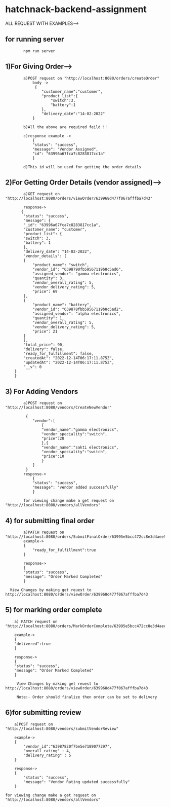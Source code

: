 # hatchnack-backend-assignment

ALL REQUEST WITH EXAMPLES-->

## for running server
            
            npm run server


## 1)For Giving Order-->

            a)POST request on "http://localhost:8080/orders/createOrder"
                body ->
                 {
                    "customer_name":"customer",
                    "product_list":{
                        "switch":3,
                        "battery":1
                    },
                    "delivery_date":"14-02-2022"
                }

            b)All the above are required feild !!

            c)response example ->
                {
                "status": "success",
                "message": "Vendor Assigned",
                "id": "63996a67fca7c8283817cc1a"
                }

            d)This id will be used for getting the order details

## 2)For Getting Order Details (vendor assigned)-->

            a)GET request on "http://localhost:8080/orders/viewOrder/639968d477f067afffba7d43"

            response->
           {
            "status": "success",
            "message": {
            "_id": "63996a67fca7c8283817cc1a",
            "customer_name": "customer",
            "product_list": {
            "switch": 3,
            "battery": 1
            },
            "delivery_date": "14-02-2022",
            "vendor_details": [
            {
                "product_name": "switch",
                "vendor_id": "6398790fb59567119b8c5ad6",
                "assigned_vendor": "gamma electronics",
                "quantity": 3,
                "vendor_overall_rating": 5,
                "vendor_delivery_rating": 5,
                "price": 69
            },
            {
                "product_name": "battery",
                "vendor_id": "639878fbb59567119b8c5ad2",
                "assigned_vendor": "alpha electronics",
                "quantity": 1,
                "vendor_overall_rating": 5,
                "vendor_delivery_rating": 5,
                "price": 21
            }
            ],
            "total_price": 90,
            "delivery": false,
            "ready_for_fulfillment": false,
            "createdAt": "2022-12-14T06:17:11.875Z",
            "updatedAt": "2022-12-14T06:17:11.875Z",
            "__v": 0
        }
        }

## 3) For Adding Vendors

            a)POST request on "http://localhost:8080/vendors/CreateNewVendor"

             {
                "vendor":[
                    {
                    "vendor_name":"gamma electronics",
                    "vendor_speciality":"switch",
                    "price":20
                    },{
                    "vendor_name":"sakti electronics",
                    "vendor_speciality":"switch",
                    "price":10
                    }
                ]
             }
            response->
                {
                "status": "success",
                "message": "vendor added successfully"
                }
            
            for viewing change make a get request on "http://localhost:8080/vendors/allVendors"

## 4) for submitting final order

            a)PATCH request on "http://localhost:8080/orders/SubmitFinalOrder/63995e5bcc472cc8e3d4aee5"
            example->
            {
                "ready_for_fulfillment":true
            }

            response->
            {
            "status": "success",
            "message": "Order Marked Completed"
            }

      View Changes by making get reuest to http://localhost:8080/orders/viewOrder/639968d477f067afffba7d43

    

## 5) for marking order complete

        a) PATCH request on "http://localhost:8080/orders/MarkOrderComplete/63995e5bcc472cc8e3d4aee5"

        example->
        {
        "delivered":true
        }

        response->
        {
        "status": "success",
        "message": "Order Marked Completed"
        }

         View Changes by making get reuest to http://localhost:8080/orders/viewOrder/639968d477f067afffba7d43

         Note:- Order should finalize then order can be set to delivery

## 6)for submitting review

        a)POST request on "http://localhost:8080/vendors/submitVendorReview"

        example->
        {
            "vendor_id":"63987820f7be5e7189077297",
            "overall_rating" : 4,
            "delivery_rating" : 5
        }

        response->
        {
            "status": "success",
            "message": "Vendor Rating updated successfully"
        }
    
    for viewing change make a get request on "http://localhost:8080/vendors/allVendors"